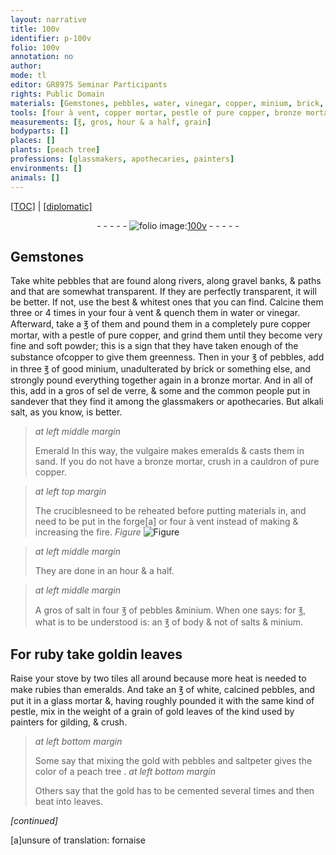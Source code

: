 ```yaml
---
layout: narrative
title: 100v
identifier: p-100v
folio: 100v
annotation: no
author:
mode: tl
editor: GR8975 Seminar Participants
rights: Public Domain
materials: [Gemstones, pebbles, water, vinegar, copper, minium, brick, bronze, sel de verre, sandever, alkali salt, Emerald, emeralds, salt, salts, ruby, gold, rubies, glass, saltpeter]
tools: [four à vent, copper mortar, pestle of pure copper, bronze mortar, cauldron of pure copper, crucibles, forge, stove, tiles, glass mortar, pestle]
measurements: [℥, gros, hour & a half, grain]
bodyparts: []
places: []
plants: [peach tree]
professions: [glassmakers, apothecaries, painters]
environments: []
animals: []
---
```


<p><a href="{{ site.baseurl }}/translation/">[TOC]</a> | <a href="{{ site.baseurl }}/_texts/p-100v_tc.md/">[diplomatic]</a></p><div class="folio" align="center">- - - - - <a href="http://gallica.bnf.fr/ark:/12148/btv1b10500001g/f206.image" target="_blank"><img src="https://cu-mkp.github.io/2017-workshop-edition/assets/photo-icon.png" alt="folio image: " style="display:inline-block; margin-bottom:-3px;"/>100v</a> - - - - - </div>  
  

## <span class="m">Gemstones</span>

 
Take white <span class="m">pebbles</span> that are found along rivers, along gravel banks, & paths and that are somewhat transparent. If they are perfectly transparent, it will be better. If not, use the best & whitest ones that you can find. Calcine them three or 4 times in your <span class="tl">four à vent</span> & quench them in <span class="m">water</span> or <span class="m">vinegar</span>. Afterward, take a <span class="ms">℥</span> of them and pound them in a completely pure <span class="tl"><span class="m">copper</span> mortar</span>, with a <span class="tl">pestle of pure <span class="m">copper</span></span>, and grind them until they become very fine and soft powder; this is a sign that they have taken enough of the substance of<span class="m">copper</span> to give them greenness. Then in your <span class="ms">℥</span> of <span class="m">pebbles</span>, add in three <span class="ms">℥</span> of good <span class="m">minium</span>, unadulterated by <span class="m">brick</span> or something else, and strongly pound everything together again in a <span class="tl"><span class="m">bronze</span> mortar</span>. And in all of this, add in a <span class="ms">gros</span> of <span class="m">sel de verre</span>, & some and the common people put in <span class="m">sandever</span> that they find it among the <span class="pro">glassmakers</span> or <span class="pro">apothecaries</span>. But <span class="m">alkali salt</span>, as you know, is better. 
> *at left middle margin*
> 
> 
> <span class="m">Emerald</span>
 In this way, the vulgaire makes <span class="m">emeralds</span> & casts them in sand. If you do not have a <span class="tl"><span class="m">bronze</span> mortar</span>, crush in a <span class="tl">cauldron of pure <span class="m">copper</span></span>.
 
> *at left top margin*
> 
> 
>   The <span class="tl">crucibles</span>need to be reheated before putting materials in, and need to be put in the <span class="tl">forge</span>[a] or <span class="tl">four à vent</span> instead of making & increasing the fire. 
> *Figure*
> <a href="https://drive.google.com/open?id=0B9-oNrvWdlO5QUx4eF9qWU1jS28" target="_blank"><img src="https://cu-mkp.github.io/GR8975-edition/assets/photo-icon.png" alt="Figure" style="display:inline-block; margin-bottom:-3px;"/></a>
 
 
> *at left middle margin*
> 
> 
>   They are done in an <span class="ms">hour & a half</span>. 
 
> *at left middle margin*
> 
> 
>   A <span class="ms">gros</span> of <span class="m">salt</span> in four <span class="ms">℥</span> of <span class="m">pebbles</span> &<span class="m">minium</span>. When one says: for <span class="ms">℥</span>, what is to be understood is: an <span class="ms">℥</span> of body & not of <span class="m">salts</span> & <span class="m">minium</span>. 
 
 
  

## For <span class="m">ruby</span> take <span class="m">gold</span>in leaves

 
Raise your <span class="tl">stove</span> by two <span class="tl">tiles</span> all around because more heat is needed to make <span class="m">rubies</span> than <span class="m">emeralds</span>. And take an <span class="ms">℥</span> of white, calcined <span class="m">pebbles</span>, and put it in a <span class="tl"><span class="m">glass</span> mortar</span> &, having roughly pounded it with the same kind of <span class="tl">pestle</span>, mix in the weight of a <span class="ms">grain</span> of <span class="m">gold</span> leaves of the kind used by <span class="pro">painters</span> for gilding, & crush.
 
> *at left bottom margin*
> 
> 
>   Some say that mixing the <span class="m">gold</span> with <span class="m">pebbles</span> and <span class="m">saltpeter</span> gives the color of a <span class="pa">peach tree</span>
. 
> *at left bottom margin*
> 
> 
>   Others say that the <span class="m">gold</span> has to be cemented several times and then beat into leaves.
 
*[continued]*
 
 [a]unsure of translation: fornaise